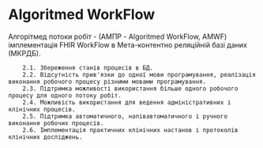 # Algoritmed WorkFlow 
Алгорітмед потоки робіт - (АМПР - Algoritmed WorkFlow, AMWF) імплементація FHIR WorkFlow в Мета-контентно реляційній базі даних (МКРДБ).

        2.1. Збереження станів процесів в БД.
        2.2. Відсутність прив'язки до одної мови програмування, реалізація виконання робочого процесу різними мовами програмування.
        2.3. Підтримка можливості використання більше одного робочого процесу для одного потоку робіт.
        2.4. Можливість використання для ведення адміністративних і клінічних процесів.
        2.5. Підтримка автоматичного, напівавтоматичного і ручного виконання робочих процесів.
        2.6. Імплементація практичних клінічних настанов і протоколів клінічних досліджень.
